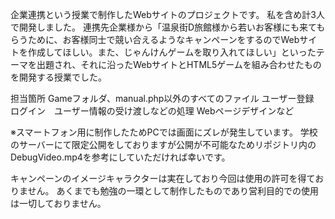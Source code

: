 企業連携という授業で制作したWebサイトのプロジェクトです。
私を含め計3人で開発しました。
連携先企業様から「温泉街D旅館様から若いお客様にも来てもらうために、お客様同士で競い合えるようなキャンペーンをするのでWebサイトを作成してほしい。また、じゃんけんゲームを取り入れてほしい」といったテーマを出題され、それに沿ったWebサイトとHTML5ゲームを組み合わせたものを開発する授業でした。

担当箇所
Gameフォルダ、manual.php以外のすべてのファイル
ユーザー登録　ログイン　ユーザー情報の受け渡しなどの処理
Webページデザインなど

※スマートフォン用に制作したためPCでは画面にズレが発生しています。
学校のサーバーにて限定公開をしておりますが公開が不可能なためリポジトリ内のDebugVideo.mp4を参考にしていただければ幸いです。

キャンペーンのイメージキャラクターは実在しており今回は使用の許可を得ておりません。
あくまでも勉強の一環として制作したものであり営利目的での使用は一切しておりません。
